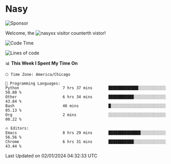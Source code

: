 # Nasy

<!--
<p align="center">
<img height="200" src="https://github-readme-stats.vercel.app/api?username=nasyxx&count_private=true&show_icons=true&theme=dracula&include_all_commits=true"/>
<img height="200" src="https://github-readme-stats.vercel.app/api/top-langs/?username=nasyxx&theme=dracula&hide=html,jupyter+notebook&count_private=true&show_icons=true"/>
</p>

  
----------------
-->

![Sponsor](https://img.shields.io/static/v1.svg?label=Sponsor&message=%E2%9D%A4&logo=GitHub&style=flat&color=pink)
 
Welcome, the ![nasyxx visitor counter](https://count.getloli.com/get/@nasyxx?theme=rule34)th vistor!
 
<!--START_SECTION:waka-->
![Code Time](http://img.shields.io/badge/Code%20Time-4%2C181%20hrs%2018%20mins-blue)

![Lines of code](https://img.shields.io/badge/From%20Hello%20World%20I%27ve%20Written-6.3%20million%20lines%20of%20code-blue)

📊 **This Week I Spent My Time On** 

```text
🕑︎ Time Zone: America/Chicago

💬 Programming Languages: 
Python                   7 hrs 37 mins       █████████████░░░░░░░░░░░░   50.80 % 
Other                    6 hrs 34 mins       ███████████░░░░░░░░░░░░░░   43.84 % 
Bash                     46 mins             █░░░░░░░░░░░░░░░░░░░░░░░░   05.13 % 
Org                      2 mins              ░░░░░░░░░░░░░░░░░░░░░░░░░   00.22 % 

🔥 Editors: 
Emacs                    8 hrs 29 mins       ██████████████░░░░░░░░░░░   56.56 % 
Chrome                   6 hrs 31 mins       ███████████░░░░░░░░░░░░░░   43.44 % 
```


 Last Updated on 02/01/2024 04:32:33 UTC
<!--END_SECTION:waka-->

<!-- ![visitors](https://visitor-badge.laobi.icu/badge?page_id=nasyxx.nasyxx) -->
